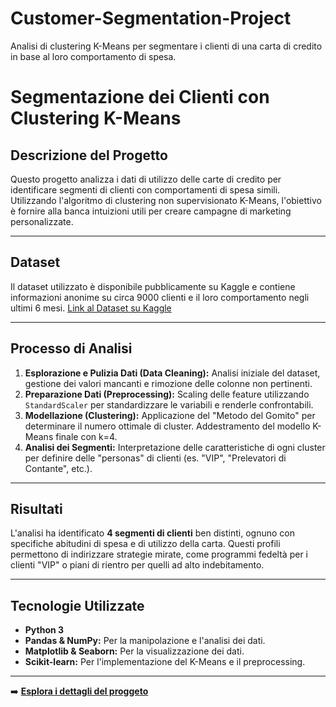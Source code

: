 # Customer-Segmentation-Project
Analisi di clustering K-Means per segmentare i clienti di una carta di credito in base al loro comportamento di spesa.
# Segmentazione dei Clienti con Clustering K-Means

## Descrizione del Progetto
Questo progetto analizza i dati di utilizzo delle carte di credito per identificare segmenti di clienti con comportamenti di spesa simili. Utilizzando l'algoritmo di clustering non supervisionato K-Means, l'obiettivo è fornire alla banca intuizioni utili per creare campagne di marketing personalizzate.

---

## Dataset
Il dataset utilizzato è disponibile pubblicamente su Kaggle e contiene informazioni anonime su circa 9000 clienti e il loro comportamento negli ultimi 6 mesi.
[Link al Dataset su Kaggle](https://www.kaggle.com/datasets/arjunbhasin2013/ccdata)

---

## Processo di Analisi
1.  **Esplorazione e Pulizia Dati (Data Cleaning):** Analisi iniziale del dataset, gestione dei valori mancanti e rimozione delle colonne non pertinenti.
2.  **Preparazione Dati (Preprocessing):** Scaling delle feature utilizzando `StandardScaler` per standardizzare le variabili e renderle confrontabili.
3.  **Modellazione (Clustering):** Applicazione del "Metodo del Gomito" per determinare il numero ottimale di cluster. Addestramento del modello K-Means finale con k=4.
4.  **Analisi dei Segmenti:** Interpretazione delle caratteristiche di ogni cluster per definire delle "personas" di clienti (es. "VIP", "Prelevatori di Contante", etc.).

---

## Risultati
L'analisi ha identificato **4 segmenti di clienti** ben distinti, ognuno con specifiche abitudini di spesa e di utilizzo della carta. Questi profili permettono di indirizzare strategie mirate, come programmi fedeltà per i clienti "VIP" o piani di rientro per quelli ad alto indebitamento.

---

## Tecnologie Utilizzate
* **Python 3**
* **Pandas & NumPy:** Per la manipolazione e l'analisi dei dati.
* **Matplotlib & Seaborn:** Per la visualizzazione dei dati.
* **Scikit-learn:** Per l'implementazione del K-Means e il preprocessing.
---
➡️ **[Esplora i dettagli del proggeto](./PRIA_Incident_Response_Ecosystem/README.md)**
